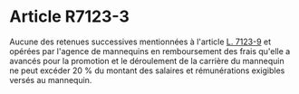 # Article R7123-3

  
Aucune des retenues successives mentionnées à l'article [L. 7123-9][1] et opérées par l'agence de mannequins en remboursement des frais qu'elle a avancés pour la promotion et le déroulement de la carrière du mannequin ne peut excéder 20 % du montant des salaires et rémunérations exigibles versés au mannequin.

 [1]: /affichCodeArticle.do?cidTexte=LEGITEXT000006072050&idArticle=LEGIARTI000006904605&dateTexte=&categorieLien=cid